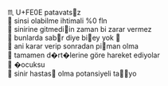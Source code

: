 <script src="https://twemoji.maxcdn.com/v/latest/twemoji.min.js" crossorigin="anonymous"></script>
<script>
        twemoji.parse(document.querySelector('#emo'));
</script>

&#9807; U+FE0E patavatsz  
<span id="emo"></span> sinsi olabilme ihtimali %0 fln  
 <span id="emo"></span> sinirine gitmediin zaman bi zarar vermez  
 <span id="emo"></span> bunlarda sabr diye biey yok 🤠  
 <span id="emo"></span> ani karar verip sonradan piman olma  
 <span id="emo"></span> tamamen d�rt�lerine göre hareket ediyolar  
 <span id="emo"></span> �ocuksu  
 <span id="emo"></span> sinir hastas olma potansiyeli tayo